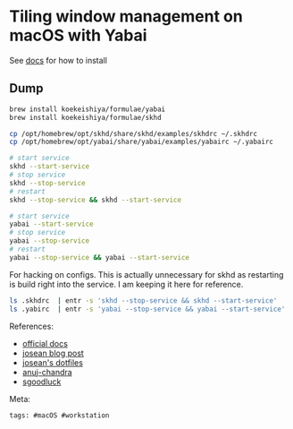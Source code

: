 # Tiling window management on macOS with Yabai

See [docs] for how to install

[docs]: https://github.com/koekeishiya/yabai/wiki

## Dump

```bash
brew install koekeishiya/formulae/yabai
brew install koekeishiya/formulae/skhd
```

```bash
cp /opt/homebrew/opt/skhd/share/skhd/examples/skhdrc ~/.skhdrc
cp /opt/homebrew/opt/yabai/share/yabai/examples/yabairc ~/.yabairc
```

```bash
# start service
skhd --start-service
# stop service
skhd --stop-service
# restart
skhd --stop-service && skhd --start-service
```

```bash
# start service
yabai --start-service
# stop service
yabai --stop-service
# restart
yabai --stop-service && yabai --start-service
```

For hacking on configs.  This is actually unnecessary for skhd as
restarting is build right into the service.  I am keeping it here for
reference.

```bash
ls .skhdrc  | entr -s 'skhd --stop-service && skhd --start-service'
ls .yabirc  | entr -s 'yabai --stop-service && yabai --start-service'
```

References:

- [official docs](https://github.com/koekeishiya/yabai/wiki)
- [josean blog post](https://www.josean.com/posts/yabai-setup)
- [josean's dotfiles](https://github.com/josean-dev/dev-environment-files)
- [anuj-chandra](https://anuj-chandra.medium.com/using-i3-like-tiling-window-managers-in-macos-with-yabai-ebf0e002b992)
- [sgoodluck](https://github.com/sgoodluck/mac-dotfiles)

Meta:

    tags: #macOS #workstation
